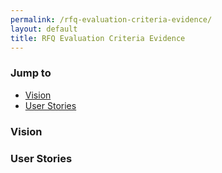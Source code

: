 ```yaml
---
permalink: /rfq-evaluation-criteria-evidence/
layout: default
title: RFQ Evaluation Criteria Evidence
---
```

### <a name="top"></a>Jump to ###


* [Vision](#vision)
* [User Stories](#user-stories)

### <a name="vision"></a>Vision ###

### <a name="user-stories"></a>User Stories ###


